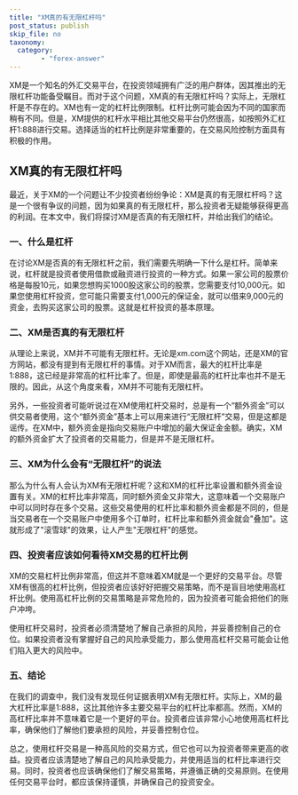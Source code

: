 ```yaml
---
title: "XM真的有无限杠杆吗"
post_status: publish
skip_file: no
taxonomy:
  category:
        - "forex-answer"
---
```


XM是一个知名的外汇交易平台，在投资领域拥有广泛的用户群体，因其推出的无限杠杆功能备受瞩目。而对于这个问题，XM真的有无限杠杆吗？实际上，无限杠杆是不存在的。XM也有一定的杠杆比例限制。杠杆比例可能会因为不同的国家而稍有不同。但是，XM提供的杠杆水平相比其他交易平台仍然很高，如按照外汇杠杆1:888进行交易。选择适当的杠杆比例是非常重要的，在交易风险控制方面具有积极的作用。

## XM真的有无限杠杆吗

最近，关于XM的一个问题让不少投资者纷纷争论：XM是真的有无限杠杆吗？这是一个很有争议的问题，因为如果真的有无限杠杆，那么投资者无疑能够获得更高的利润。在本文中，我们将探讨XM是否真的有无限杠杆，并给出我们的结论。

### 一、什么是杠杆

在讨论XM是否真的有无限杠杆之前，我们需要先明确一下什么是杠杆。简单来说，杠杆就是投资者使用借款或融资进行投资的一种方式。如果一家公司的股票价格是每股10元，如果您想购买1000股这家公司的股票，您需要支付10,000元。如果您使用杠杆投资，您可能只需要支付1,000元的保证金，就可以借来9,000元的资金，去购买这家公司的股票。这就是杠杆投资的基本原理。

### 二、XM是否真的有无限杠杆

从理论上来说，XM并不可能有无限杠杆。无论是xm.com这个网站，还是XM的官方网站，都没有提到有无限杠杆的事情。对于XM而言，最大的杠杆比率是1:888，这已经是非常高的杠杆比率了。但是，即使是最高的杠杆比率也并不是无限的。因此，从这个角度来看，XM并不可能有无限杠杆。

另外，一些投资者可能听说过在XM使用杠杆交易时，总是有一个“额外资金”可以供交易者使用，这个“额外资金”基本上可以用来进行“无限杠杆”交易，但是这都是谣传。在XM中，额外资金是指向交易账户中增加的最大保证金金额。确实，XM的额外资金扩大了投资者的交易能力，但是并不是无限杠杆。

### 三、XM为什么会有“无限杠杆”的说法

那么为什么有人会认为XM有无限杠杆呢？这和XM的杠杆比率设置和额外资金设置有关。XM的杠杆比率非常高，同时额外资金又非常大，这意味着一个交易账户中可以同时存在多个交易。这些交易使用的杠杆比率和额外资金都是不同的，但是当交易者在一个交易账户中使用多个订单时，杠杆比率和额外资金就会"叠加"。这就形成了"滚雪球"的效果，让人产生"无限杠杆"的感觉。

### 四、投资者应该如何看待XM交易的杠杆比例

XM的交易杠杆比例非常高，但这并不意味着XM就是一个更好的交易平台。尽管XM有很高的杠杆比例，但投资者应该好好把握交易策略，而不是盲目地使用高杠杆比例。使用高杠杆比例的交易策略是非常危险的，因为投资者可能会把他们的账户冲垮。

使用杠杆交易时，投资者必须清楚地了解自己承担的风险，并妥善控制自己的仓位。如果投资者没有掌握好自己的风险承受能力，那么使用高杠杆交易可能会让他们陷入更大的风险中。

### 五、结论

在我们的调查中，我们没有发现任何证据表明XM有无限杠杆。实际上，XM的最大杠杆比率是1:888，这比其他许多主要交易平台的杠杆比率都高。然而，XM的高杠杆比率并不意味着它是一个更好的平台。投资者应该非常小心地使用高杠杆比率，确保他们了解他们要承担的风险，并妥善控制仓位。

总之，使用杠杆交易是一种高风险的交易方式，但它也可以为投资者带来更高的收益。投资者应该清楚地了解自己的风险承受能力，并使用适当的杠杆比率进行交易。同时，投资者也应该确保他们了解交易策略，并遵循正确的交易原则。在使用任何交易平台时，都应该保持谨慎，并确保自己的投资安全。



